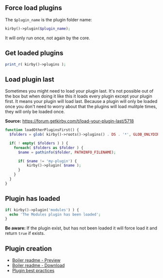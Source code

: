 ## Force load plugins

The `$plugin_name` is the plugin folder name:

```php
kirby()->plugin($plugin_name);
```

It will only run once, not again by the core.

## Get loaded plugins

```php
print_r( kirby()->plugins );
```

## Load plugin last

Sometimes you might need to load your plugin last. It's not possible out of the box but when doing it like this it loads every plugin except your plugin first. It means your plugin will load last. Because a plugin will only be loaded once you don't need to worry about that the plugins will load mulitple times, they will only be loaded once.

**Source:** https://forum.getkirby.com/t/load-your-plugin-last/5718

```php
function loadOtherPluginsFirst() {
  $folders = glob( kirby()->roots()->plugins() . DS . '*', GLOB_ONLYDIR );

  if( ! empty( $folders ) ) {
    foreach( $folders as $folder ) {
      $name = pathinfo($folder, PATHINFO_FILENAME);

      if( $name != 'my-plugin') {
          kirby()->plugin( $name );
      }
    }
  }
}
```

## Plugin has loaded

```php
if( kirby()->plugin('modules') ) {
  echo 'The Modules plugin has been loaded';
}
```

**Be aware:** If the plugin exist, but has not been loaded it will force load it and return `true` if exists.

## Plugin creation

- [Boiler readme - Preview](Plugin-readme)
- [Boiler readme - Download](Plugin-readme.md)
- [Plugin best practices](Plugin-best-practices)